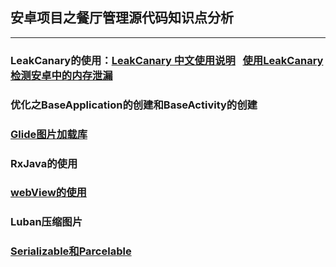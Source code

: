 ## 安卓项目之餐厅管理源代码知识点分析
---

### LeakCanary的使用：[LeakCanary 中文使用说明](https://www.liaohuqiu.net/cn/posts/leak-canary-read-me/)   [使用LeakCanary检测安卓中的内存泄漏](http://www.jcodecraeer.com/a/anzhuokaifa/androidkaifa/2015/0511/2861.html)

### 优化之BaseApplication的创建和BaseActivity的创建

### [Glide图片加载库](https://github.com/nullWolf007/android/blob/master/android/framework-library/Glide%26%26Picasso.md)

### RxJava的使用

### [webView的使用](https://github.com/nullWolf007/android/blob/master/android/view/webview.md)

### Luban压缩图片

### [Serializable和Parcelable](https://github.com/nullWolf007/android/blob/master/android/serializable&parcelable.md)

